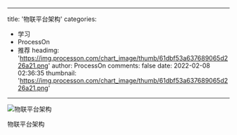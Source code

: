 
---
title: '物联平台架构'
categories: 
 - 学习
 - ProcessOn
 - 推荐
headimg: 'https://img.processon.com/chart_image/thumb/61dbf53a637689065d226a21.png'
author: ProcessOn
comments: false
date: 2022-02-08 02:36:35
thumbnail: 'https://img.processon.com/chart_image/thumb/61dbf53a637689065d226a21.png'
---

<div>   
<img class="thumb" alt="物联平台架构" src="https://img.processon.com/chart_image/thumb/61dbf53a637689065d226a21.png" referrerpolicy="no-referrer">
<p>物联平台架构</p>  
</div>
            